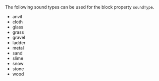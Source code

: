 The following sound types can be used for the block property `soundType`.

* anvil
* cloth
* glass
* grass
* gravel
* ladder
* metal
* sand
* slime
* snow
* stone
* wood